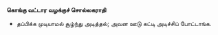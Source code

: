 **கொங்கு வட்டார வழக்குச் சொல்லகராதி**
- தப்பிக்க முடியாமல் சூழ்ந்து அடித்தல்; அவன ஊடு கட்டி அடிச்சிப் போட்டாங்க.

